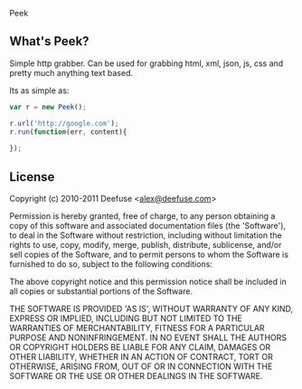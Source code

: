 Peek

## What's Peek?

Simple http grabber. Can be used for grabbing html, xml, json, js, css and pretty much anything text based.

Its as simple as:

```javascript
var r = new Peek();

r.url('http://google.com');
r.run(function(err, content){
	
});
```

## License

Copyright (c) 2010-2011 Deefuse &lt;alex@deefuse.com&gt;

Permission is hereby granted, free of charge, to any person obtaining
a copy of this software and associated documentation files (the
'Software'), to deal in the Software without restriction, including
without limitation the rights to use, copy, modify, merge, publish,
distribute, sublicense, and/or sell copies of the Software, and to
permit persons to whom the Software is furnished to do so, subject to
the following conditions:

The above copyright notice and this permission notice shall be
included in all copies or substantial portions of the Software.

THE SOFTWARE IS PROVIDED 'AS IS', WITHOUT WARRANTY OF ANY KIND,
EXPRESS OR IMPLIED, INCLUDING BUT NOT LIMITED TO THE WARRANTIES OF
MERCHANTABILITY, FITNESS FOR A PARTICULAR PURPOSE AND NONINFRINGEMENT.
IN NO EVENT SHALL THE AUTHORS OR COPYRIGHT HOLDERS BE LIABLE FOR ANY
CLAIM, DAMAGES OR OTHER LIABILITY, WHETHER IN AN ACTION OF CONTRACT,
TORT OR OTHERWISE, ARISING FROM, OUT OF OR IN CONNECTION WITH THE
SOFTWARE OR THE USE OR OTHER DEALINGS IN THE SOFTWARE.